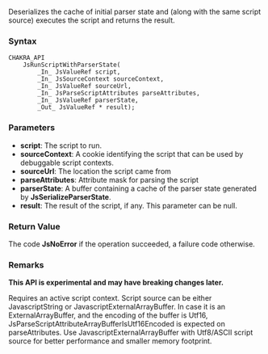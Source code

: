 Deserializes the cache of initial parser state and (along with the same script source) executes the script and returns the result.
### Syntax

```
CHAKRA_API
    JsRunScriptWithParserState(
        _In_ JsValueRef script,
        _In_ JsSourceContext sourceContext,
        _In_ JsValueRef sourceUrl,
        _In_ JsParseScriptAttributes parseAttributes,
        _In_ JsValueRef parserState,
        _Out_ JsValueRef * result);
```

### Parameters

* __script__: The script to run.
* __sourceContext__: A cookie identifying the script that can be used by debuggable script contexts.
* __sourceUrl__: The location the script came from
* __parseAttributes__: Attribute mask for parsing the script
* __parserState__: A buffer containing a cache of the parser state generated by **JsSerializeParserState**.
* __result__: The result of the script, if any. This parameter can be null.

### Return Value
The code **JsNoError** if the operation succeeded, a failure code otherwise.

### Remarks
**This API is experimental and may have breaking changes later.**

Requires an active script context.
 Script source can be either JavascriptString or JavascriptExternalArrayBuffer. In case it is an ExternalArrayBuffer, and the encoding of the buffer is Utf16, JsParseScriptAttributeArrayBufferIsUtf16Encoded is expected on parseAttributes.
 Use JavascriptExternalArrayBuffer with Utf8/ASCII script source for better performance and smaller memory footprint.
